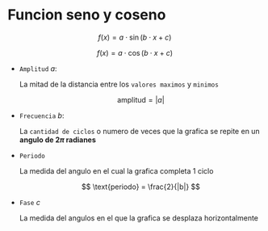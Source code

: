 # Funcion seno y coseno

$$
    f(x) = a \cdot \sin(b \cdot x + c)
$$

$$
    f(x) = a \cdot \cos(b \cdot x + c)
$$

- `Amplitud` $a$:

    La mitad de la distancia entre los `valores maximos` y `minimos`

    $$
        \text{amplitud} = |a| 
    $$

- `Frecuencia` $b$:

    La `cantidad de ciclos` o numero de veces que la grafica se repite en un **angulo de $2\pi$ radianes**

- `Periodo`

    La medida del angulo en el cual la grafica completa 1 ciclo

    $$
        \text{periodo} = \frac{2}{|b|}
    $$


- `Fase` $c$

    La medida del angulos en el que la grafica se desplaza horizontalmente